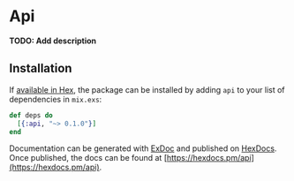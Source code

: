 # Api

**TODO: Add description**

## Installation

If [available in Hex](https://hex.pm/docs/publish), the package can be installed
by adding `api` to your list of dependencies in `mix.exs`:

```elixir
def deps do
  [{:api, "~> 0.1.0"}]
end
```

Documentation can be generated with [ExDoc](https://github.com/elixir-lang/ex_doc)
and published on [HexDocs](https://hexdocs.pm). Once published, the docs can
be found at [https://hexdocs.pm/api](https://hexdocs.pm/api).

